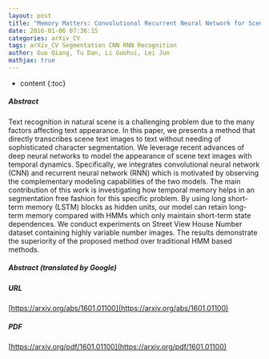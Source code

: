 ```yaml
---
layout: post
title: "Memory Matters: Convolutional Recurrent Neural Network for Scene Text Recognition"
date: 2016-01-06 07:36:15
categories: arXiv_CV
tags: arXiv_CV Segmentation CNN RNN Recognition
author: Guo Qiang, Tu Dan, Li Guohui, Lei Jun
mathjax: true
---
```


* content
{:toc}

##### Abstract
Text recognition in natural scene is a challenging problem due to the many factors affecting text appearance. In this paper, we presents a method that directly transcribes scene text images to text without needing of sophisticated character segmentation. We leverage recent advances of deep neural networks to model the appearance of scene text images with temporal dynamics. Specifically, we integrates convolutional neural network (CNN) and recurrent neural network (RNN) which is motivated by observing the complementary modeling capabilities of the two models. The main contribution of this work is investigating how temporal memory helps in an segmentation free fashion for this specific problem. By using long short-term memory (LSTM) blocks as hidden units, our model can retain long-term memory compared with HMMs which only maintain short-term state dependences. We conduct experiments on Street View House Number dataset containing highly variable number images. The results demonstrate the superiority of the proposed method over traditional HMM based methods.

##### Abstract (translated by Google)


##### URL
[https://arxiv.org/abs/1601.01100](https://arxiv.org/abs/1601.01100)

##### PDF
[https://arxiv.org/pdf/1601.01100](https://arxiv.org/pdf/1601.01100)

